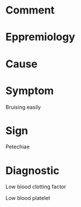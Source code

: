# Comment

# Eppremiology

# Cause

# Symptom

Bruising easily

# Sign

Petechiae

# Diagnostic

Low blood clotting factor

Low blood platelet
